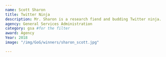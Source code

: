 ```yaml
---
name: Scott Sharon
title: Twitter Ninja
description: Mr. Sharon is a research fiend and budding Twitter ninja. He enjoys health food, hiking, and toothpicks.
agency: General Services Administration
category: gsa #for the filter
award: Agency
Year: 2018
image: "/img/GoG/winners/sharon_scott.jpg"

---
```

